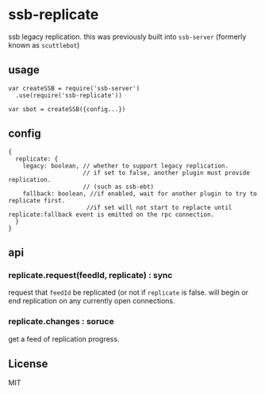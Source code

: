 # ssb-replicate

ssb legacy replication. this was previously built into `ssb-server` (formerly known as `scuttlebot`)

## usage

```
var createSSB = require('ssb-server')
  .use(require('ssb-replicate'))

var sbot = createSSB({config...})
```

## config

```
{
  replicate: {
    legacy: boolean, // whether to support legacy replication.
                     // if set to false, another plugin must provide replication.
                     // (such as ssb-ebt)
    fallback: boolean, //if enabled, wait for another plugin to try to replicate first.
                      //if set will not start to replacte until replicate:fallback event is emitted on the rpc connection.
  }
}

```

## api

### replicate.request(feedId, replicate) : sync

request that `feedId` be replicated (or not if `replicate` is false.
will begin or end replication on any currently open connections.

### replicate.changes : soruce

get a feed of replication progress.

## License

MIT


